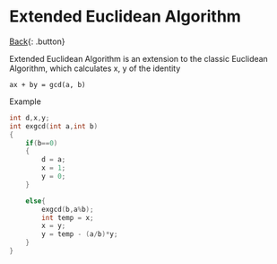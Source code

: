 # Extended Euclidean Algorithm

[Back](../index.md){: .button}

Extended Euclidean Algorithm is an extension to the classic Euclidean Algorithm, which calculates x, y of the identity

```
ax + by = gcd(a, b)
```

Example

```cpp
int d,x,y;
int exgcd(int a,int b)
{
    if(b==0)
    {
        d = a;
        x = 1;
        y = 0;
    }

    else{
        exgcd(b,a%b);
        int temp = x;
        x = y;
        y = temp - (a/b)*y;
    }
}
```
